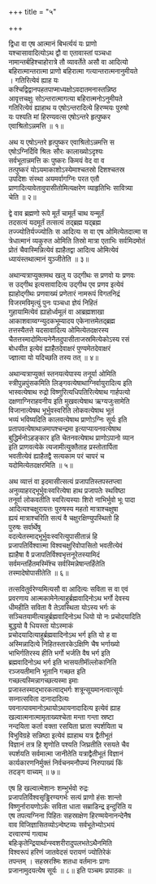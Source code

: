 +++
title = "५"

+++

द्विधा वा एष आत्मानं बिभर्त्ययं यः प्राणो  
यश्चासावादित्योऽथ द्वौ वा एतावास्तां पञ्चधा  
नामान्तर्बहिश्चाहोरात्रे तौ व्यावर्तेते असौ वा आदित्यो  
बहिरात्मान्तरात्मा प्राणो बहिरात्मा गत्यान्तरात्मनानुमीयते  
। गतिरित्येवं ह्याह यः  
कश्चिद्विद्वानपहतपाप्माध्यक्षोऽवदातमनास्तन्निष्ठ  
आवृत्तचक्षुः सोऽन्तरात्मागत्या बहिरात्मनोऽनुमीयते  
गतिरित्येवं ह्याहाथ य एषोऽन्तरादित्ये हिरण्मयः पुरुषो  
यः पश्यति मां हिरण्यवत्स एषोऽन्तरे हृत्पुष्कर  
एवाश्रितोऽन्नमत्ति ॥ १॥

अथ य एषोऽन्तरे हृत्पुष्कर एवाश्रितोऽन्नमत्ति स  
एषोऽग्निर्दिवि श्रितः सौरः कालाख्योऽदृश्यः  
सर्वभूतान्नमत्ति कः पुष्करः किमयं वेद वा व  
तत्पुष्करं योऽयमाकाशोऽस्येमाश्चतस्रो दिशश्चतस्र  
उपदिशः संस्था अयमर्वागग्निः परत एतौ  
प्राणादित्यावेतावुपासीतोमित्यक्षरेण व्याहृतिभिः सावित्र्या  
चेति ॥ २॥

द्वे वाव ब्रह्मणो रूपे मूर्तं चामूर्तं चाथ यन्मूर्तं  
तदसत्यं यदमूर्तं तत्सत्यं तद्ब्रह्म यद्ब्रह्म  
तज्ज्योतिर्यज्ज्योतिः स आदित्यः स वा एष ओमित्येतदात्मा स  
त्रेधात्मानं व्यकुरुत ओमिति तिस्रो मात्रा एताभिः सर्वमिदमोतं  
प्रोतं चैवास्मिन्नित्येवं ह्याहैतद्वा आदित्य ओमित्येवं  
ध्यायंस्तथात्मानं युञ्जीतेति ॥ ३॥

अथान्यत्राप्युक्तमथ खलु य उद्गीथः स प्रणवो यः प्रणवः  
स उद्गीथ इत्यसावादित्य उद्गीथ एव प्रणव इत्येवं  
ह्याहोद्गीथः प्रणवाख्यं प्रणेतारं नामरूपं विगतनिद्रं  
विजरमविमृत्युं पुनः पञ्चधा ज्ञेयं निहितं  
गुहायामित्येवं ह्याहोर्ध्वमूलं वा आब्रह्मशाखा  
आकाशवाय्वग्न्युदकभूम्यादय एकेनात्तमेतद्ब्रह्म  
तत्तस्यैतत्ते यदसावादित्य ओमित्येतदक्षरस्य  
चैतत्तस्मादोमित्यनेनैतदुपासीताजस्रमित्येकोऽस्य रसं  
बोधयीत इत्येवं ह्याहैतदेवाक्षरं पुण्यमेतदेवाक्षरं  
ज्ज्ञात्वा यो यदिच्छति तस्य तत् ॥ ४॥

अथान्यत्राप्युक्तं स्तनयत्येपास्य तनूर्या ओमिति  
स्त्रीपुन्नपुंसकमिति लिङ्गवत्येषाथाग्निर्वायुरादित्य इति  
भास्वत्येषाथ रुद्रो विष्णुरित्यधिपतिरित्येषाथ गार्हपत्यो  
दक्षणाग्निराहवनीय इति मुखवत्येषाथ ऋग्यजुःसामेति  
विजानात्येषथ भूर्भुवस्वरिति लोकवत्येषाथ भूतं  
भव्यं भविष्यदिति कालवत्येषाथ प्राणोऽग्निः सूर्यः इति  
प्रतापवत्येषाथान्नमापश्चन्द्रमा इत्याप्यायनवत्येषाथ  
बुद्धिर्मनोऽहङ्कार इति चेतनवत्येषाथ प्राणोऽपानो व्यान  
इति प्राणवत्येके त्यजामीत्युक्तैताह प्रस्तोतार्पिता  
भवतीत्येवं ह्याहैतद्वै सत्यकाम परं चापरं च  
यदोमित्येतदक्षरमिति ॥ ५॥

अथ व्यात्तं वा इदमासीत्सत्यं प्रजापतिस्तपस्तप्त्वा  
अनुव्याहरद्भूर्भुवःस्वरित्येषा हाथ प्रजापतेः स्थविष्ठा  
तनूर्वा लोकवतीति स्वरित्यस्याः शिरो नाभिर्भुवो भूः पादा  
आदित्यश्चक्षुरायत्तः पुरुषस्य महतो मात्राश्चक्षुषा  
ह्ययं मात्राश्चरिति सत्यं वै चक्षुरक्षिण्युपस्थितो हि  
पुरुषः सर्वार्थेषु  
वदत्येतस्माद्भूर्भुवःस्वरित्युपासीतान्नं हि  
प्रजापतिर्विश्वात्मा विश्वचक्षुरिवोपासितो भवतीत्येवं  
ह्याहैषा वै प्रजापतिर्विश्वभृत्तनूरेतस्यामिदं  
सर्वमन्तर्हितमस्मिॅंश्च सर्वस्मिन्नेषान्तर्हितेति  
तस्मादेषोपासीतेति ॥ ६॥

तत्सवितुर्वरेण्यमित्यसौ वा आदित्यः सविता स वा एवं  
प्रवरणाय आत्मकामेनेत्याहुर्ब्रह्मवादिनोऽथ भर्गो देवस्य  
धीमहीति सविता वै तेऽवस्थिता योऽस्य भर्गः कं  
सञ्चितयामीत्याहुर्ब्रह्मवादिनोऽथ धियो यो नः प्रचोदयादिति  
बुद्धयो वै धियस्ता योऽस्माकं  
प्रचोदयादित्याहुर्ब्रह्मवादिनोऽथ भर्ग इति यो ह वा  
अस्मिन्नादित्ये निहितस्तारकेऽक्षिणि चैष भर्गाख्यो  
भाभिर्गतिरस्य हीति भर्गो भर्जति वैष भर्ग इति  
ब्रह्मवादिनोऽथ भर्ग इति भासयतीमाॅंल्लोकानिति  
रञ्जयतीमानि भूतानि गच्छत इति  
गच्छत्यस्मिन्नागच्छत्यस्मा इमाः  
प्रजास्तस्माद्भारकत्वाद्भर्गः शत्रून्सूयमानत्वात्सूर्यः  
सव्नात्सविता दानादादित्यः  
पवनात्पावमानोऽथायोऽथायनादादित्य इत्येवं ह्याह  
खल्वात्मनात्मामृताख्यश्चेता मन्ता गन्ता स्रष्टा  
नन्दयिता कर्ता वक्ता रसयिता घ्राता स्पर्शयिता च  
विभुविग्रहे सन्निष्ठा इत्येवं ह्याहाथ यत्र द्वैतीभूतं  
विज्ञानं तत्र हि शृणोति पश्यति जिघ्रतीति रसयते चैव  
स्पर्शयति सर्वमात्मा जानीतेति यत्राद्वैतीभूतं विज्ञानं  
कार्यकारणनिर्मुक्तं निर्वचनमनौपम्यं निरुपाख्यं किं  
तदङ्ग वाच्यम् ॥ ७॥

एष हि खल्वात्मेशानः शम्भुर्भवो रुद्रः  
प्रजापतिर्विश्वसृड्ढिरण्यगर्भः सत्यं प्राणो हंसः शान्तो  
विष्णुर्नारायणोऽर्कः सविता धाता सम्राडिन्द्र इन्दुरिति य  
एष तपत्यग्निना पिहितः सहस्राक्षेण हिरण्मयेनानन्देनैष  
वाव विजिज्ञासितव्योऽन्वेष्टव्यः सर्वभूतेभ्योऽभयं  
दत्त्वारण्यं गत्वाथ  
बहिःकृतेन्द्रियार्थान्स्वशरीरादुपलभतेऽथैनमिति  
विश्वरूपं हरिणं जातवेदसं परायणं ज्योतिरेकं  
तपन्तम् । सहस्ररश्मिः शतधा वर्तमानः प्राणः  
प्रजानामुदयत्येष सूर्यः ॥ ८॥ इति पञ्चमः प्रपाठकः ॥
